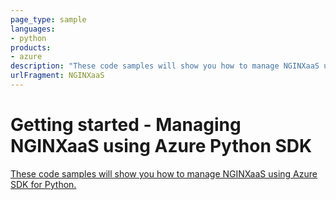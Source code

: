 ```yaml
---
page_type: sample
languages:
- python
products:
- azure
description: "These code samples will show you how to manage NGINXaaS using Azure SDK for Python."
urlFragment: NGINXaaS
---
```


# Getting started - Managing NGINXaaS using Azure Python SDK

[These code samples will show you how to manage NGINXaaS using Azure SDK for Python.](https://github.com/nginxinc/nginxaas-for-azure-snippets/tree/main/snippets/sdk/python)
